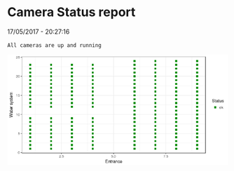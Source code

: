 Camera Status report
================
17/05/2017 - 20:27:16

    All cameras are up and running

![](camreport_files/figure-markdown_github/unnamed-chunk-2-1.png)
